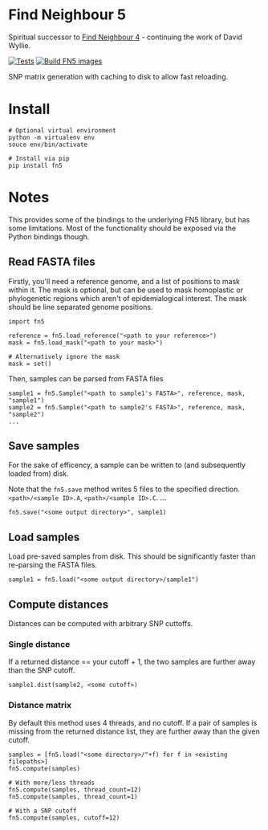 # Find Neighbour 5
Spiritual successor to [Find Neighbour 4](https://github.com/davidhwyllie/findNeighbour4) - continuing the work of David Wyllie.

[![Tests](https://github.com/oxfordmmm/FN5/actions/workflows/test.yaml/badge.svg)](https://github.com/oxfordmmm/FN5/actions/workflows/test.yaml)
[![Build FN5 images](https://github.com/oxfordmmm/FN5/actions/workflows/build.yaml/badge.svg?branch=testing-docker)](https://github.com/oxfordmmm/FN5/actions/workflows/build.yaml)

SNP matrix generation with caching to disk to allow fast reloading.

# Install
```
# Optional virtual environment
python -m virtualenv env
souce env/bin/activate

# Install via pip
pip install fn5
```

# Notes
This provides some of the bindings to the underlying FN5 library, but has some limitations. Most of the functionality should be exposed via the Python bindings though.

## Read FASTA files
Firstly, you'll need a reference genome, and a list of positions to mask within it. The mask is optional, but can be used to mask homoplastic or phylogenetic regions which aren't of epidemialogical interest. The mask should be line separated genome positions.
```
import fn5

reference = fn5.load_reference("<path to your reference>")
mask = fn5.load_mask("<path to your mask>")

# Alternatively ignore the mask
mask = set()
```
Then, samples can be parsed from FASTA files
```
sample1 = fn5.Sample("<path to sample1's FASTA>", reference, mask, "sample1")
sample2 = fn5.Sample("<path to sample2's FASTA>", reference, mask, "sample2")
...
```

## Save samples
For the sake of efficency, a sample can be written to (and subsequently loaded from) disk.

Note that the `fn5.save` method writes 5 files to the specified direction. `<path>/<sample ID>.A`, `<path>/<sample ID>.C`. ...
```
fn5.save("<some output directory>", sample1)
```

## Load samples
Load pre-saved samples from disk. This should be significantly faster than re-parsing the FASTA files.
```
sample1 = fn5.load("<some output directory>/sample1")
```

## Compute distances
Distances can be computed with arbitrary SNP cuttoffs.

### Single distance
If a returned distance == your cutoff + 1, the two samples are further away than the SNP cutoff.
```
sample1.dist(sample2, <some cutoff>)
```

### Distance matrix
By default this method uses 4 threads, and no cutoff. If a pair of samples is missing from the returned distance list, they are further away than the given cutoff.
```
samples = [fn5.load("<some directory>/"+f) for f in <existing filepaths>]
fn5.compute(samples)

# With more/less threads
fn5.compute(samples, thread_count=12)
fn5.compute(samples, thread_count=1)

# With a SNP cutoff
fn5.compute(samples, cutoff=12)
``` 
